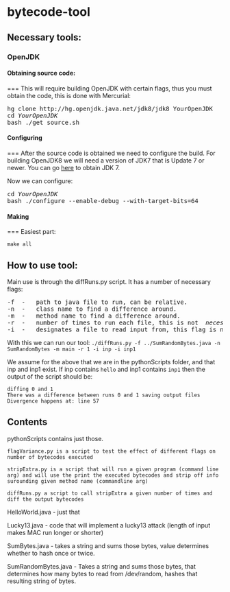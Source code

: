 # bytecode-tool

## Necessary tools:
### OpenJDK

#### Obtaining source code:
===
This will require building OpenJDK with certain flags, thus you must obtain the code, this is done with Mercurial:

<pre>
hg clone http://hg.openjdk.java.net/jdk8/jdk8 YourOpenJDK 
cd <i>YourOpenJDK</i> 
bash ./get_source.sh
</pre>

#### Configuring
===
After the source code is obtained we need to configure the build. For building OpenJDK8 we will need a version of JDK7 that is Update 7 or newer. You can go [here](http://www.oracle.com/technetwork/java/javase/downloads/index.html) to obtain JDK 7. 

Now we can configure:
<pre>
cd <i>YourOpenJDK</i>
bash ./configure --enable-debug --with-target-bits=64
</pre>

#### Making
===
Easiest part:

```
make all
```

## How to use tool:

Main use is through the diffRuns.py script. It has a number of necessary flags: 
<pre>
-f  -   path to java file to run, can be relative.
-n  -   class name to find a difference around.
-m  -   method name to find a difference around.
-r  -   number of times to run each file, this is not <i> necessary</i> but encouraged, without it each file will be run 20 times!
-i  -   designates a file to read input from, this flag is needed before each filename!
</pre>

With this we can run our tool:
`./diffRuns.py -f ../SumRandomBytes.java -n SumRandomBytes -m main -r 1 -i inp -i inp1`

We assume for the above that we are in the pythonScripts folder, and that inp and inp1 exist. If inp contains `hello` and inp1 contains `inp1` then the output of the script should be: 
```
diffing 0 and 1
There was a difference between runs 0 and 1 saving output files
Divergence happens at: line 57
```

## Contents
pythonScripts contains just those.

    flagVariance.py is a script to test the effect of different flags on number of bytecodes executed

    stripExtra.py is a script that will run a given program (command line arg) and will use the print the executed bytecodes and strip off info surounding given method name (commandline arg)

    diffRuns.py a script to call stripExtra a given number of times and diff the output bytecodes

HelloWorld.java - just that

Lucky13.java - code that will implement a lucky13 attack (length of input makes MAC run longer or shorter)

SumBytes.java - takes a string and sums those bytes, value determines whether to hash once or twice.

SumRandomBytes.java - Takes a string and sums those bytes, that determines how many bytes to read from /dev/random, hashes that resulting string of bytes.
